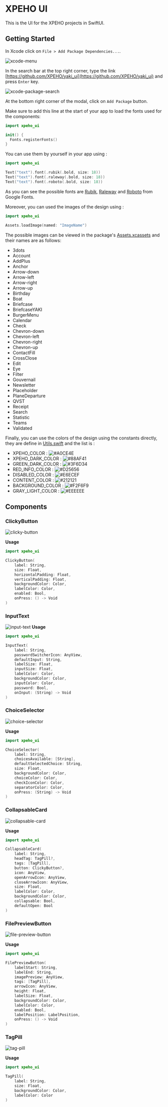 # XPEHO UI

This is the UI for the XPEHO projects in SwiftUI.

## Getting Started

In Xcode click on `File > Add Package Dependencies...`.

![xcode-menu](doc/SwiftUI/src/xcode-menu.png)

In the search bar at the top right corner, type the link [https://github.com/XPEHO/yaki_ui](https://github.com/XPEHO/yaki_ui) and press `Enter` key.

![xcode-package-search](doc/SwiftUI/src/xcode-package-search.png)

At the bottom right corner of the modal, click on `Add Package` button.

Make sure to add this line at the start of your app to load the fonts used for the components:

```swift
import xpeho_ui

init() {
  Fonts.registerFonts()
}
```

You can use them by yourself in your app using :

```swift
import xpeho_ui

Text("text").font(.rubik(.bold, size: 18))
Text("text").font(.raleway(.bold, size: 18))
Text("text").font(.roboto(.bold, size: 18))
```

As you can see the possible fonts are [Rubik](https://fonts.google.com/specimen/Rubik), [Raleway](https://fonts.google.com/specimen/Raleway) and [Roboto](https://fonts.google.com/specimen/Roboto) from Google Fonts.

Moreover, you can used the images of the design using :

```swift
import xpeho_ui

Assets.loadImage(named: "ImageName")
```

The possible images can be viewed in the package's [Assets.xcassets](Sources/xpeho_ui/Resources/Assets.xcassets) and their names are as follows:

- 3dots
- Account
- AddPlus
- Anchor
- Arrow-down
- Arrow-left
- Arrow-right
- Arrow-up
- Birthday
- Boat
- Briefcase
- BriefcaseYAKI
- BurgerMenu
- Calendar
- Check
- Chevron-down
- Chevron-left
- Chevron-right
- Chevron-up
- ContactFill
- CrossClose
- Edit
- Eye
- Filter
- Gouvernail
- Newsletter
- Placeholder
- PlaneDeparture
- QVST
- Receipt
- Search
- Statistic
- Teams
- Validated

Finally, you can use the colors of the design using the constants directly, they are define in [Utils.swift](Sources/xpeho_ui/Utils/Utils.swift) and the list is :

- XPEHO_COLOR : ![#A0CE4E](https://via.placeholder.com/15/A0CE4E/000000?text=+)
- XPEHO_DARK_COLOR : ![#88AF41](https://via.placeholder.com/15/88AF41/000000?text=+)
- GREEN_DARK_COLOR : ![#3F6D34](https://via.placeholder.com/15/3F6D34/000000?text=+)
- RED_INFO_COLOR : ![#D25656](https://via.placeholder.com/15/D25656/000000?text=+)
- DISABLED_COLOR : ![#E6ECEF](https://via.placeholder.com/15/E6ECEF/000000?text=+)
- CONTENT_COLOR : ![#212121](https://via.placeholder.com/15/212121/000000?text=+)
- BACKGROUND_COLOR : ![#F2F6F9](https://via.placeholder.com/15/F2F6F9/000000?text=+)
- GRAY_LIGHT_COLOR : ![#EEEEEE](https://via.placeholder.com/15/EEEEEE/000000?text=+)

## Components

### ClickyButton

![clicky-button](https://github.com/XPEHO/yaki_ui/blob/main/swift/XpehoUI/XpehoUIUITests/__Snapshots__/ClickyButtonTests/testClickyButtonSnapshot.1.png?raw=true)

**Usage**

```swift
import xpeho_ui

ClickyButton(
    label: String,
    size: Float,
    horizontalPadding: Float,
    verticalPadding: Float,
    backgroundColor: Color,
    labelColor: Color,
    enabled: Bool,
    onPress: () -> Void
)
```

### InputText

![input-text](https://github.com/XPEHO/yaki_ui/blob/main/swift/XpehoUI/XpehoUIUITests/__Snapshots__/InputTextTests/testInputTextSnapshot.1.png?raw=true)
**Usage**

```swift
import xpeho_ui

InputText(
    label: String,
    passwordSwitcherIcon: AnyView,
    defaultInput: String,
    labelSize: Float,
    inputSize: Float,
    labelColor: Color,
    backgroundColor: Color,
    inputColor: Color,
    password: Bool,
    onInput: (String) -> Void
)

```

### ChoiceSelector

![choice-selector](https://github.com/XPEHO/yaki_ui/blob/main/swift/XpehoUI/XpehoUIUITests/__Snapshots__/ChoiceSelectorTests/testChoiceSelectorSnapshot.1.png?raw=true)

**Usage**

```swift
import xpeho_ui

ChoiceSelector(
    label: String,
    choicesAvailable: [String],
    defaultSelectedChoice: String,
    size: Float,
    backgroundColor: Color,
    choiceColor: Color,
    checkIconColor: Color,
    separatorColor: Color,
    onPress: (String) -> Void
)
```

### CollapsableCard

![collapsable-card](https://github.com/XPEHO/yaki_ui/blob/main/swift/XpehoUI/XpehoUIUITests/__Snapshots__/CollapsableCardTests/testCollapsableCardSnapshot.1.png?raw=true)

**Usage**

```swift
import xpeho_ui

CollapsableCard(
    label: String,
    headTag: TagPill?,
    tags: [TagPill],
    button: ClickyButton?,
    icon: AnyView,
    openArrowIcon: AnyView,
    closeArrowIcon: AnyView,
    size: Float,
    labelColor: Color,
    backgroundColor: Color,
    collapsable: Bool,
    defaultOpen: Bool
)
```

### FilePreviewButton

![file-preview-button](https://github.com/XPEHO/yaki_ui/blob/main/swift/XpehoUI/XpehoUIUITests/__Snapshots__/FilePreviewButtonTests/testFilePreviewButtonSnapshot.1.png?raw=true)

**Usage**

```swift
import xpeho_ui

FilePreviewButton(
    labelStart: String,
    labelEnd: String,
    imagePreview: AnyView,
    tags: [TagPill],
    arrowIcon: AnyView,
    height: Float,
    labelSize: Float,
    backgroundColor: Color,
    labelColor: Color,
    enabled: Bool,
    labelPosition: LabelPosition,
    onPress: () -> Void
)
```

### TagPill

![tag-pill](https://github.com/XPEHO/yaki_ui/blob/main/swift/XpehoUI/XpehoUIUITests/__Snapshots__/TagPillTests/testTagPillSnapshot.1.png?raw=true)

**Usage**

```swift
import xpeho_ui

TagPill(
    label: String,
    size: Float,
    backgroundColor: Color,
    labelColor: Color
)
```
